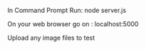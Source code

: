 In Command Prompt Run: node server.js

On your web browser go on : localhost:5000

Upload any image files to test
